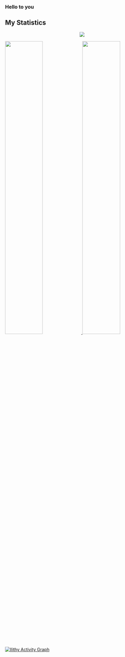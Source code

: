 ### Hello to you


<!--
**Ilithy/Ilithy** is a ✨ _special_ ✨ repository because its `README.md` (this file) appears on your GitHub profile.

Here are some ideas to get you started:

- 🔭 I’m currently working on ...
- 🌱 I’m currently learning ...
- 👯 I’m looking to collaborate on ...
- 🤔 I’m looking for help with ...
- 💬 Ask me about ...
- 📫 How to reach me: ...
- 😄 Pronouns: ...
- ⚡ Fun fact: ...
-->
## My Statistics

<p align="center"> <img src="https://komarev.com/ghpvc/?username=Ilithy&label=Profile%20views&color=0e75b6&style=flat"
  </p>

<br/>
<p align="left">
  <a href="https://github.com/Ilithy">
  <img width="49.5%" src="https://github-readme-stats.vercel.app/api?username=Ilithy&show_icons=true&theme=radical&hide_border=true" />
    <img width="49.5%" src="https://github-readme-streak-stats.herokuapp.com/?user=Ilithy&show_icons=true&theme=radical&hide_border=true" />
  </a>
</p>
<br>

[![Ilithy Activity Graph](https://activity-graph.herokuapp.com/graph?username=Ilithy&custom_title=Ilithy%20Contribution%20Graph&theme=radical)](https://Ilithy.dev)



